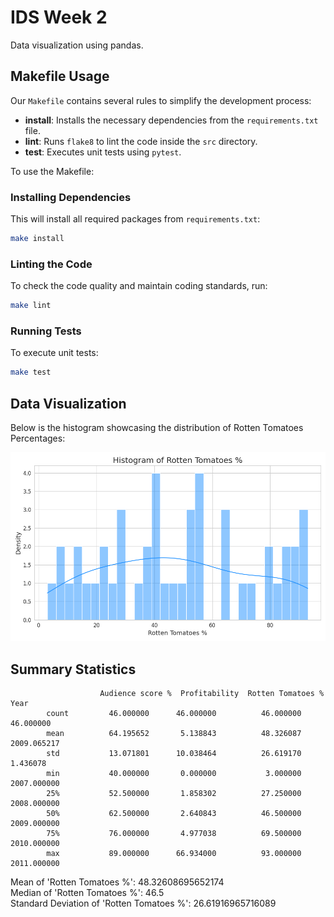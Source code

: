# IDS Week 2 

Data visualization using pandas.

## Makefile Usage

Our `Makefile` contains several rules to simplify the development process:

- **install**: Installs the necessary dependencies from the `requirements.txt` file.
- **lint**: Runs `flake8` to lint the code inside the `src` directory.
- **test**: Executes unit tests using `pytest`.

To use the Makefile:

### Installing Dependencies

This will install all required packages from `requirements.txt`:

```bash
make install
```

### Linting the Code

To check the code quality and maintain coding standards, run:

```bash
make lint
```

### Running Tests

To execute unit tests:

```bash
make test
```

## Data Visualization

Below is the histogram showcasing the distribution of Rotten Tomatoes Percentages:

![Histogram](./histogram.png)

## Summary Statistics
                        Audience score %  Profitability  Rotten Tomatoes %  Year
            count         46.000000      46.000000          46.000000    46.000000
            mean          64.195652       5.138843          48.326087  2009.065217
            std           13.071801      10.038464          26.619170     1.436078
            min           40.000000       0.000000           3.000000  2007.000000
            25%           52.500000       1.858302          27.250000  2008.000000
            50%           62.500000       2.640843          46.500000  2009.000000
            75%           76.000000       4.977038          69.500000  2010.000000
            max           89.000000      66.934000          93.000000  2011.000000
Mean of 'Rotten Tomatoes %': 48.32608695652174\
Median of 'Rotten Tomatoes %': 46.5\
Standard Deviation of 'Rotten Tomatoes %': 26.61916965716089
